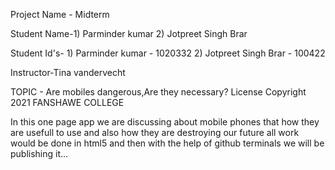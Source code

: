 Project Name - Midterm 

Student Name-1) Parminder kumar
             2) Jotpreet Singh Brar

Student Id's- 1) Parminder kumar - 1020332
              2) Jotpreet Singh Brar - 100422

Instructor-Tina vandervecht

TOPIC - Are mobiles dangerous,Are they necessary?
License Copyright 2021 FANSHAWE COLLEGE

In this one page app we are discussing about mobile phones that how they are usefull to use and also how they are destroying our future 
all work would be done in html5 and then with the help of github terminals we will be publishing it...
